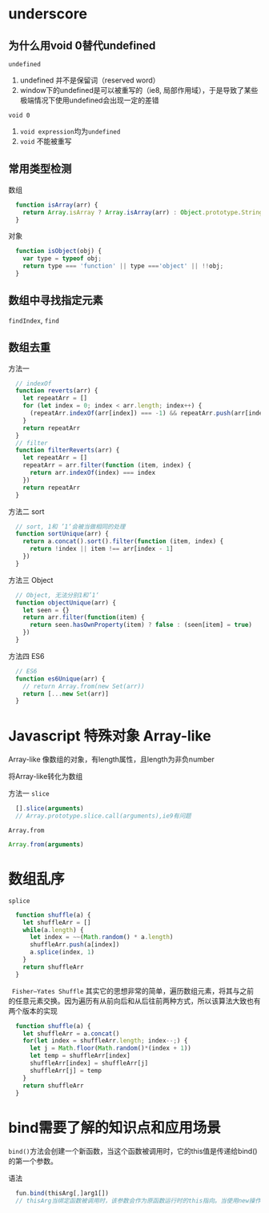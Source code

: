 # underscore
## 为什么用void 0替代undefined
`undefined`
1. undefined 并不是保留词（reserved word）
2. window下的undefined是可以被重写的（ie8, 局部作用域），于是导致了某些极端情况下使用undefined会出现一定的差错

`void 0`
1. `void expression`均为`undefined`
2. `void` 不能被重写

## 常用类型检测
数组
```javascript
  function isArray(arr) {
    return Array.isArray ? Array.isArray(arr) : Object.prototype.String.call(arr) === '[object Array]'
  }
```

对象

```javascript
  function isObject(obj) {
    var type = typeof obj;
    return type === 'function' || type ==='object' || !!obj; 
  }
```
## 数组中寻找指定元素
`findIndex`, `find`

## 数组去重
方法一
```javascript
  // indexOf
  function reverts(arr) {
    let repeatArr = []
    for (let index = 0; index < arr.length; index++) {
      (repeatArr.indexOf(arr[index]) === -1) && repeatArr.push(arr[index])
    }
    return repeatArr
  }
  // filter
  function filterReverts(arr) {
    let repeatArr = []
    repeatArr = arr.filter(function (item, index) {
      return arr.indexOf(index) === index
    })
    return repeatArr
  }
```

方法二
sort
```javascript
  // sort, 1和 ’1‘会被当做相同的处理
  function sortUnique(arr) {
    return a.concat().sort().filter(function (item, index) {
      return !index || item !== arr[index - 1] 
    })
  }
```

方法三
Object
```javascript
  // Object, 无法分别1和’1‘
  function objectUnique(arr) {
    let seen = {}
    return arr.filter(function(item) {
      return seen.hasOwnProperty(item) ? false : (seen[item] = true)
    })
  }
```

方法四
ES6
```javascript
  // ES6
  function es6Unique(arr) {
    // return Array.from(new Set(arr))
    return [...new Set(arr)]
  }
```
# Javascript 特殊对象 Array-like 
Array-like 像数组的对象，有length属性，且length为非负number

将Array-like转化为数组

方法一
`slice`
```javascript
  [].slice(arguments)
  // Array.prototype.slice.call(arguments),ie9有问题
```

`Array.from`

```javascript
Array.from(arguments)
```

# 数组乱序
`splice`
```javascript
  function shuffle(a) {
    let shuffleArr = []
    while(a.length) {
      let index = ~~(Math.random() * a.length)
      shuffleArr.push(a[index])
      a.splice(index, 1)
    }
    return shuffleArr
  }
```
` Fisher–Yates Shuffle`
其实它的思想非常的简单，遍历数组元素，将其与之前的任意元素交换。因为遍历有从前向后和从后往前两种方式，所以该算法大致也有两个版本的实现
```javascript
  function shuffle(a) {
    let shuffleArr = a.concat()
    for(let index = shuffleArr.length; index--;) {
      let j = Math.floor(Math.random()*(index + 1))
      let temp = shuffleArr[index]
      shuffleArr[index] = shuffleArr[j]
      shuffleArr[j] = temp
    }
    return shuffleArr
  }
```

# bind需要了解的知识点和应用场景
`bind()`方法会创建一个新函数，当这个函数被调用时，它的this值是传递给bind()的第一个参数。

语法
```javascript
  fun.bind(thisArg[,]arg1[])
  // thisArg当绑定函数被调用时，该参数会作为原函数运行时的this指向。当使用new操作符调用绑定函数时，该参数无效
```




